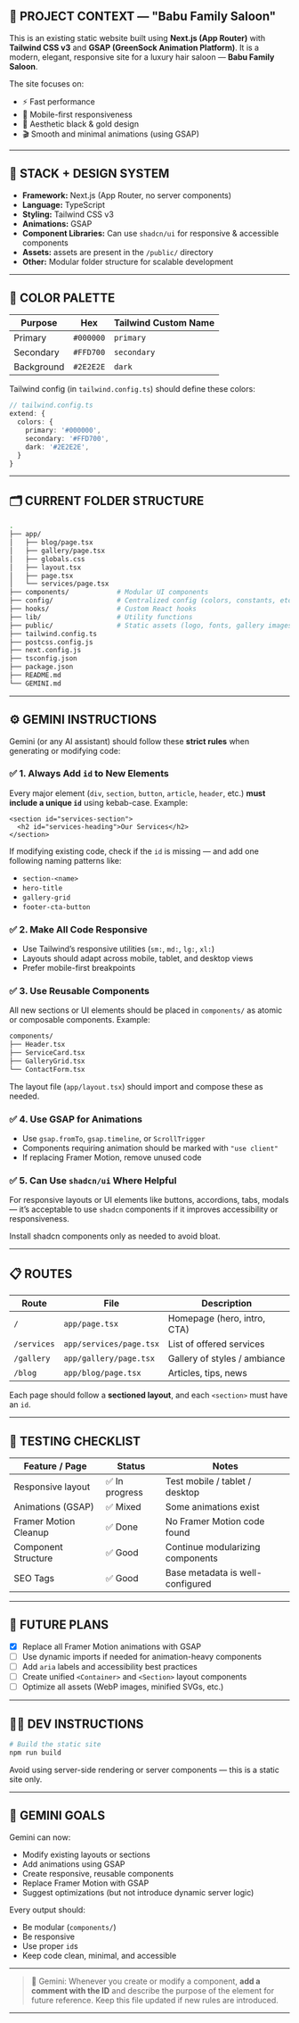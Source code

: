 ## 🧠 PROJECT CONTEXT — "Babu Family Saloon"

This is an existing static website built using **Next.js (App Router)** with **Tailwind CSS v3** and **GSAP (GreenSock Animation Platform)**.
It is a modern, elegant, responsive site for a luxury hair saloon — **Babu Family Saloon**.

The site focuses on:
- ⚡ Fast performance
- 📱 Mobile-first responsiveness
- 💅 Aesthetic black & gold design
- 🎬 Smooth and minimal animations (using GSAP)

---

## 🧾 STACK + DESIGN SYSTEM

- **Framework:** Next.js (App Router, no server components)
- **Language:** TypeScript
- **Styling:** Tailwind CSS v3
- **Animations:** GSAP
- **Component Libraries:** Can use `shadcn/ui` for responsive & accessible components
- **Assets:** assets are present in the `/public/` directory
- **Other:** Modular folder structure for scalable development

---

## 🎨 COLOR PALETTE

| Purpose       | Hex        | Tailwind Custom Name |
|---------------|------------|-----------------------|
| Primary       | `#000000`  | `primary`             |
| Secondary     | `#FFD700`  | `secondary`           |
| Background    | `#2E2E2E`  | `dark`                |

Tailwind config (in `tailwind.config.ts`) should define these colors:

```ts
// tailwind.config.ts
extend: {
  colors: {
    primary: '#000000',
    secondary: '#FFD700',
    dark: '#2E2E2E',
  }
}
````

---

## 🗂️ CURRENT FOLDER STRUCTURE

```bash
.
├── app/
│   ├── blog/page.tsx
│   ├── gallery/page.tsx
│   ├── globals.css
│   ├── layout.tsx
│   ├── page.tsx
│   └── services/page.tsx
├── components/            # Modular UI components
├── config/                # Centralized config (colors, constants, etc.)
├── hooks/                 # Custom React hooks
├── lib/                   # Utility functions
├── public/                # Static assets (logo, fonts, gallery images, etc.)
├── tailwind.config.ts
├── postcss.config.js
├── next.config.js
├── tsconfig.json
├── package.json
├── README.md
└── GEMINI.md
```

---

## ⚙️ GEMINI INSTRUCTIONS

Gemini (or any AI assistant) should follow these **strict rules** when generating or modifying code:

### ✅ 1. Always Add `id` to New Elements

Every major element (`div`, `section`, `button`, `article`, `header`, etc.) **must include a unique `id`** using kebab-case. Example:

```tsx
<section id="services-section">
  <h2 id="services-heading">Our Services</h2>
</section>
```

If modifying existing code, check if the `id` is missing — and add one following naming patterns like:

* `section-<name>`
* `hero-title`
* `gallery-grid`
* `footer-cta-button`

### ✅ 2. Make All Code Responsive

* Use Tailwind’s responsive utilities (`sm:`, `md:`, `lg:`, `xl:`)
* Layouts should adapt across mobile, tablet, and desktop views
* Prefer mobile-first breakpoints

### ✅ 3. Use Reusable Components

All new sections or UI elements should be placed in `components/` as atomic or composable components. Example:

```bash
components/
├── Header.tsx
├── ServiceCard.tsx
├── GalleryGrid.tsx
└── ContactForm.tsx
```

The layout file (`app/layout.tsx`) should import and compose these as needed.

### ✅ 4. Use GSAP for Animations

* Use `gsap.fromTo`, `gsap.timeline`, or `ScrollTrigger`
* Components requiring animation should be marked with `"use client"`
* If replacing Framer Motion, remove unused code

### ✅ 5. Can Use `shadcn/ui` Where Helpful

For responsive layouts or UI elements like buttons, accordions, tabs, modals — it’s acceptable to use `shadcn` components if it improves accessibility or responsiveness.

Install shadcn components only as needed to avoid bloat.

---

## 📋 ROUTES

| Route       | File                    | Description                  |
| ----------- | ----------------------- | ---------------------------- |
| `/`         | `app/page.tsx`          | Homepage (hero, intro, CTA)  |
| `/services` | `app/services/page.tsx` | List of offered services     |
| `/gallery`  | `app/gallery/page.tsx`  | Gallery of styles / ambiance |
| `/blog`     | `app/blog/page.tsx`     | Articles, tips, news         |

Each page should follow a **sectioned layout**, and each `<section>` must have an `id`.

---

## 🧪 TESTING CHECKLIST

| Feature / Page        | Status        | Notes                            |
| --------------------- | ------------- | -------------------------------- |
| Responsive layout     | ✅ In progress | Test mobile / tablet / desktop   |
| Animations (GSAP)     | ✅ Mixed       | Some animations exist            |
| Framer Motion Cleanup | ✅ Done       | No Framer Motion code found      |
| Component Structure   | ✅ Good        | Continue modularizing components |
| SEO Tags              | ✅ Good        | Base metadata is well-configured |

---

## 🔮 FUTURE PLANS

* [x] Replace all Framer Motion animations with GSAP
* [ ] Use dynamic imports if needed for animation-heavy components
* [ ] Add `aria` labels and accessibility best practices
* [ ] Create unified `<Container>` and `<Section>` layout components
* [ ] Optimize all assets (WebP images, minified SVGs, etc.)

---

## 👨‍💻 DEV INSTRUCTIONS

```bash
# Build the static site
npm run build

```

Avoid using server-side rendering or server components — this is a static site only.

---

## 🧠 GEMINI GOALS

Gemini can now:

* Modify existing layouts or sections
* Add animations using GSAP
* Create responsive, reusable components
* Replace Framer Motion with GSAP
* Suggest optimizations (but not introduce dynamic server logic)

Every output should:

* Be modular (`components/`)
* Be responsive
* Use proper `id`s
* Keep code clean, minimal, and accessible

---

> 🧪 Gemini: Whenever you create or modify a component, **add a comment with the ID** and describe the purpose of the element for future reference. Keep this file updated if new rules are introduced.


---
